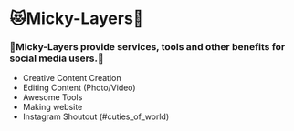 # 😻Micky-Layers🌈

### 🌹Micky-Layers provide services, tools and other benefits for social media users.🦋

- Creative Content Creation 
- Editing Content (Photo/Video)
- Awesome Tools
- Making website 
- Instagram Shoutout (#cuties_of_world)
